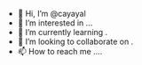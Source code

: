 - 👋 Hi, I’m @cayayal 
- 👀 I’m interested in ...
- 🌱 I’m currently learning .
- 💞️ I’m looking to collaborate on .
- 📫 How to reach me ....

<!---
cayayal/cayayal is a ✨ special ✨ repository because its `README.md` (this file) appears on your GitHub profile.
You can click the Preview link to take a look at your changes.
--->
